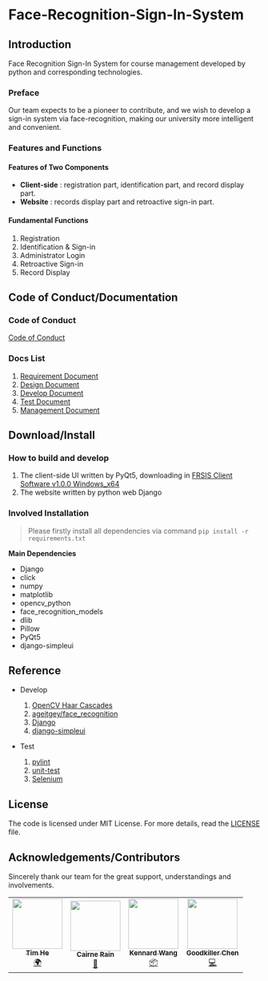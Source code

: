 # Face-Recognition-Sign-In-System
## Introduction
Face Recognition Sign-In System for course management developed by python and corresponding technologies.
### Preface
Our team expects to be a pioneer to contribute, and we wish to develop a sign-in
system via face-recognition, making our university more intelligent and convenient. 
### Features and Functions

#### Features of Two Components 
- **Client-side** : registration part, identification part, and record display part. 
- **Website** : records display part and retroactive sign-in part. 
<!-- website -->

#### Fundamental Functions 
1. Registration 
2. Identification & Sign-in 
3. Administrator Login 
4. Retroactive Sign-in 
5. Record Display

## Code of Conduct/Documentation
### Code of Conduct 
[Code of Conduct](https://github.com/MUST-Quick-Fry/Face-Recognition-Sign-In-System/blob/master/.github/CODE_OF_CONDUCT.md)

### Docs List
1. [Requirement Document](https://github.com/MUST-Quick-Fry/Face-Recognition-Sign-In-System/blob/master/doc/Requirement_Document.md)
2. [Design Document](https://github.com/MUST-Quick-Fry/Face-Recognition-Sign-In-System/blob/master/doc/Design_Document.md)
3. [Develop Document](https://github.com/MUST-Quick-Fry/Face-Recognition-Sign-In-System/blob/master/doc/Develop_Document.md)
4. [Test Document](https://github.com/MUST-Quick-Fry/Face-Recognition-Sign-In-System/blob/master/doc/Test_Document.md)
5. [Management Document](https://github.com/MUST-Quick-Fry/Face-Recognition-Sign-In-System/blob/master/doc/Management_Document.md)

<!-- 
### Project Report 
TO BE UPDATE...
 -->
 
## Download/Install
### How to build and develop 
1. The client-side UI written by PyQt5, downloading in [FRSIS Client Software v1.0.0 Windows_x64](https://github.com/MUST-Quick-Fry/Face-Recognition-Sign-In-System/releases/tag/v1.0.0) 
2. The website written by python web Django

### Involved Installation 
> Please firstly install all dependencies via command `pip install -r requirements.txt`

**Main Dependencies**
- Django
- click
- numpy
- matplotlib
- opencv_python
- face_recognition_models
- dlib
- Pillow
- PyQt5
- django-simpleui

## Reference 
- Develop
  1. [OpenCV Haar Cascades](https://github.com/opencv/opencv/tree/master/data/haarcascades)
  2. [ageitgey/face_recognition](https://github.com/ageitgey/face_recognition)
  3. [Django](https://docs.djangoproject.com/en/3.2/)
  4. [django-simpleui](https://github.com/newpanjing/simpleui)

- Test
  1. [pylint](https://github.com/PyCQA/pylint)
  2. [unit-test](https://docs.python.org/3/library/unittest.html)
  3. [Selenium](https://www.selenium.dev/documentation/)

## License
The code is licensed under MIT License. For more details, read the [LICENSE](https://github.com/MUST-Quick-Fry/Face-Recognition-Sign-In-System/blob/master/LICENSE) file.
## Acknowledgements/Contributors
Sincerely thank our team for the great support, understandings and involvements. 

<!-- ALL-CONTRIBUTORS-LIST:START - Do not remove or modify this section -->
<!-- prettier-ignore-start -->
<!-- markdownlint-disable -->
<table>
  <tr>
    <td align="center"><a href="https://github.com/Tim-eyes"><img src="https://avatars.githubusercontent.com/u/53691717?&v=4" width="100px;" alt=""/><br /><sub><b>Tim He</b></sub></a><br /><a href="#translation-s8321414" title="Translation">🌍</a></td>
    <td align="center"><a href="https://github.com/CairneRain"><img src="https://avatars.githubusercontent.com/u/45813709?v=4" width="100px;" alt=""/><br /><sub><b>Cairne Rain</b></sub></a><br /><a href="#design-mzemlickis" title="Design">🎨</a></td>
    <td align="center"><a href="https://github.com/KennardWang"><img src="https://avatars.githubusercontent.com/u/57723061?v=4" width="100px;" alt=""/><br /><sub><b>Kennard Wang</b></sub></a><br /><a href="#platform-Sandural" title="Packaging/porting to new platform">📦</a></td>
    <td align="center"><a href="https://github.com/goodkillerchen"><img src="https://avatars.githubusercontent.com/u/58941606?v=4" width="100px;" alt=""/><br /><sub><b>Goodkiller Chen</b></sub></a><br /><a href="https://github.com/CopyTranslator/CopyTranslator/commits?author=Andy-AO" title="Code">💻</a></td>
  </tr>
</table>

<!-- markdownlint-enable -->
<!-- prettier-ignore-end -->
<!-- ALL-CONTRIBUTORS-LIST:END -->
